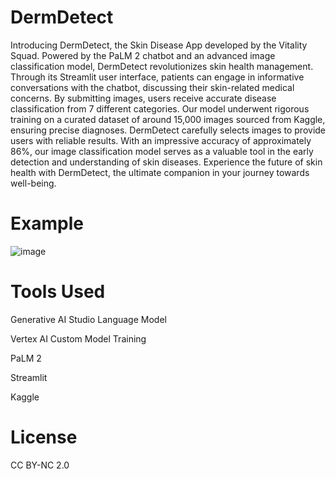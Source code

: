 # DermDetect
Introducing DermDetect, the Skin Disease App developed by the Vitality Squad. Powered by the PaLM 2 chatbot and an advanced image classification model, DermDetect revolutionizes skin health management. Through its Streamlit user interface, patients can engage in informative conversations with the chatbot, discussing their skin-related medical concerns. By submitting images, users receive accurate disease classification from 7 different categories. Our model underwent rigorous training on a curated dataset of around 15,000 images sourced from Kaggle, ensuring precise diagnoses. DermDetect carefully selects images to provide users with reliable results. With an impressive accuracy of approximately 86%, our image classification model serves as a valuable tool in the early detection and understanding of skin diseases. Experience the future of skin health with DermDetect, the ultimate companion in your journey towards well-being.

# Example

![image](https://github.com/z0CoolCS/vitality_squad/assets/121467771/d83c26ce-7411-47d7-912f-b6b319587e85)


# Tools Used

Generative AI Studio Language Model  

Vertex AI Custom Model Training  

PaLM 2  

Streamlit  

Kaggle

# License
CC BY-NC 2.0

